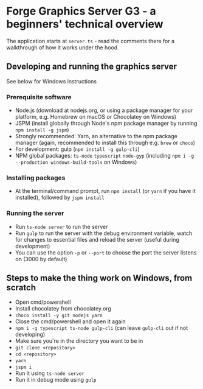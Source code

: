 # Forge Graphics Server G3 - a beginners' technical overview

The application starts at `server.ts` - read the comments there for a walkthrough
of how it works under the hood

## Developing and running the graphics server

See below for Windows instructions

### Prerequisite software

- Node.js (download at nodejs.org, or using a package manager for
your platform, e.g. Homebrew on macOS or Chocolatey on Windows)
- JSPM (install globally through Node's npm package manager by running
`npm install -g jspm`)
- Strongly recommended: Yarn, an alternative to the npm package manager (again,
recommended to install this through e.g. `brew` or `choco`)
- For development: gulp (`npm install -g gulp-cli`)
- NPM global packages: `ts-node` `typescript` `node-gyp` (including `npm i -g --production windows-build-tools` on Windows)

### Installing packages

- At the terminal/command prompt, run `npm install` (or `yarn` if you have
it installed), followed by `jspm install`

### Running the server

- Run `ts-node server` to run the server
- Run `gulp` to run the server with the debug environment variable,
watch for changes to essential files and reload the server (useful during
development)
- You can use the option `-p` or `--port` to choose the port the server listens
on (3000 by default)

## Steps to make the thing work on Windows, from scratch

- Open cmd/powershell
- Install chocolatey from chocolatey.org
- `choco install -y git nodejs yarn`
- Close the cmd/powershell and open it again
- `npm i -g typescript ts-node gulp-cli` (can leave `gulp-cli` out if not developing)
- Make sure you're in the directory you want to be in
- `git clone <repository>`
- `cd <repository>`
- `yarn`
- `jspm i`
- Run it using `ts-node server`
- Run it in debug mode using `gulp`
